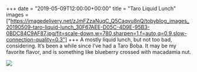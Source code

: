 +++
date = "2019-05-09T12:00:00+00:00"
title = "Taro Liquid Lunch"
images = ["https://imagedelivery.net/zJmFZzaNuqC_Q5Caqyu8nQ/tobyblog_images_20190509-taro-liquid-lunch_30F67AEE-D05C-4D9E-95B3-0BDC84C9AF87.jpg/fit=scale-down,w=780,sharpen=1,f=auto,q=0.9,slow-connection-quality=0.3"]
+++
A mostly liquid lunch, but not too bad, considering. It’s been a while since I’ve had a Taro Boba. It may be my favorite flavor, and is something like blueberry crossed with macadamia nut. 

![](https://imagedelivery.net/zJmFZzaNuqC_Q5Caqyu8nQ/tobyblog_images_20190509-taro-liquid-lunch_30F67AEE-D05C-4D9E-95B3-0BDC84C9AF87.jpg/fit=scale-down,w=780,sharpen=1,f=auto,q=0.9,slow-connection-quality=0.3)
